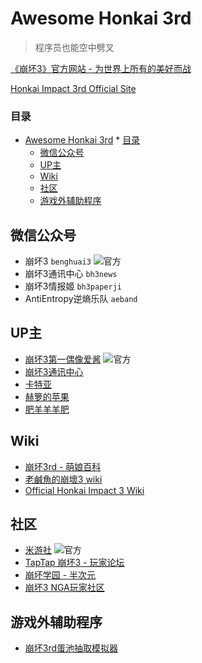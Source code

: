 # Awesome Honkai 3rd

> 程序员也能空中劈叉

[《崩坏3》官方网站 - 为世界上所有的美好而战](https://www.bh3.com)

[Honkai Impact 3rd Official Site](http://www.global.honkaiimpact3.com)

### 目录

<!--ts-->
   * [Awesome Honkai 3rd](#awesome-honkai-3rd)
         * [目录](#目录)
      * [微信公众号](#微信公众号)
      * [UP主](#up主)
      * [Wiki](#wiki)
      * [社区](#社区)
      * [游戏外辅助程序](#游戏外辅助程序)

<!-- Added by: simon3000, at: 2019年 1月26日 星期六 03时53分13秒 CST -->

<!--te-->

## 微信公众号

- 崩坏3 `benghuai3` ![官方](https://img.shields.io/badge/官-方-%23555.svg)
- 崩坏3通讯中心 `bh3news`
- 崩坏3情报姬 `bh3paperji`
- AntiEntropy逆熵乐队 `aeband`

## UP主

- [崩坏3第一偶像爱酱](https://space.bilibili.com/27534330) ![官方](https://img.shields.io/badge/官-方-%23555.svg)
- [崩坏3通讯中心](https://space.bilibili.com/22697600)
- [卡特亚](https://space.bilibili.com/43222001)
- [赫箩的苹果](https://space.bilibili.com/653768)
- [肥羊羊羊肥](https://space.bilibili.com/5140091)

## Wiki

- [崩坏3rd - 萌娘百科](https://zh.moegirl.org/崩坏3rd)
- [老鹹魚的崩壞3 wiki](https://bh3momeha.game-info.wiki)
- [Official Honkai Impact 3 Wiki](https://honkaiimpact3.gamepedia.com/Honkai_Impact_3_Wiki)

## 社区

- [米游社](https://bbs.mihoyo.com/) ![官方](https://img.shields.io/badge/官-方-%23555.svg)
- [TapTap 崩坏3 - 玩家论坛](https://www.taptap.com/app/10056/topic/)
- [崩坏学园 - 半次元](https://bcy.net/circle/index/4494)
- [崩坏3 NGA玩家社区](http://nga.178.com/thread.php?fid=549)

## 游戏外辅助程序

- [崩坏3rd蛋池抽取模拟器](https://github.com/dyingsunlight/mock-kakin)

